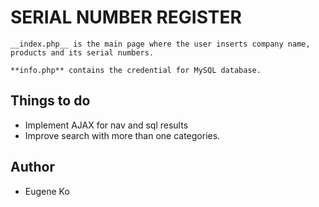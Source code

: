 # SERIAL NUMBER REGISTER
```
__index.php__ is the main page where the user inserts company name, products and its serial numbers.

**info.php** contains the credential for MySQL database.
```

## Things to do
* Implement AJAX for nav and sql results
* Improve search with more than one categories.

## Author
* Eugene Ko
